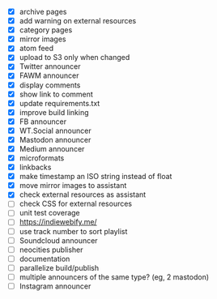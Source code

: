 - [x] archive pages
- [x] add warning on external resources
- [x] category pages
- [x] mirror images
- [x] atom feed
- [x] upload to S3 only when changed
- [x] Twitter announcer
- [x] FAWM announcer
- [x] display comments
- [x] show link to comment
- [x] update requirements.txt
- [x] improve build linking
- [x] FB announcer
- [x] WT.Social announcer
- [x] Mastodon announcer
- [x] Medium announcer
- [x] microformats
- [x] linkbacks
- [x] make timestamp an ISO string instead of float
- [x] move mirror images to assistant
- [x] check external resources as assistant
- [ ] check CSS for external resources
- [ ] unit test coverage
- [ ] https://indiewebify.me/
- [ ] use track number to sort playlist
- [ ] Soundcloud announcer
- [ ] neocities publisher
- [ ] documentation
- [ ] parallelize build/publish
- [ ] multiple announcers of the same type? (eg, 2 mastodon)
- [ ] Instagram announcer
